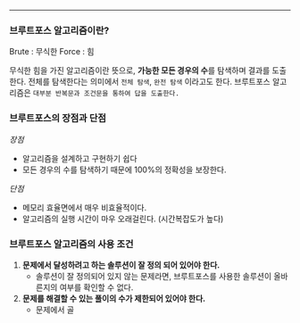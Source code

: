 
----

### 브루트포스 알고리즘이란?

Brute : 무식한
Force : 힘

무식한 힘을 가진 알고리즘이란 뜻으로, **가능한 모든 경우의 수**를 탐색하며 결과를 도출한다.
전체를 탐색한다는 의미에서 `전체 탐색`, `완전 탐색` 이라고도 한다.
브루트포스 알고리즘은 `대부분 반복문과 조건문을 통하여 답을 도출한다.`

### 브루트포스의 장점과 단점

*장점*
- 알고리즘을 설계하고 구현하기 쉽다
- 모든 경우의 수를 탐색하기 때문에 100%의 정확성을 보장한다.

*단점*
- 메모리 효율면에서 매우 비효율적이다.
- 알고리즘의 실행 시간이 마우 오래걸린다. (시간복잡도가 높다)

### 브루트포스 알고리즘의 사용 조건

1. **문제에서 달성하려고 하는 솔루션이 잘 정의 되어 있어야 한다.**
	- 솔루션이 잘 정의되어 있지 않는 문제라면, 브루트포스를 사용한 솔루션이 올바른지의 여부를 확인할 수 없다.
2. **문제를 해결할 수 있는 풀이의 수가 제한되어 있어야 한다.**
	- 문제에서 골